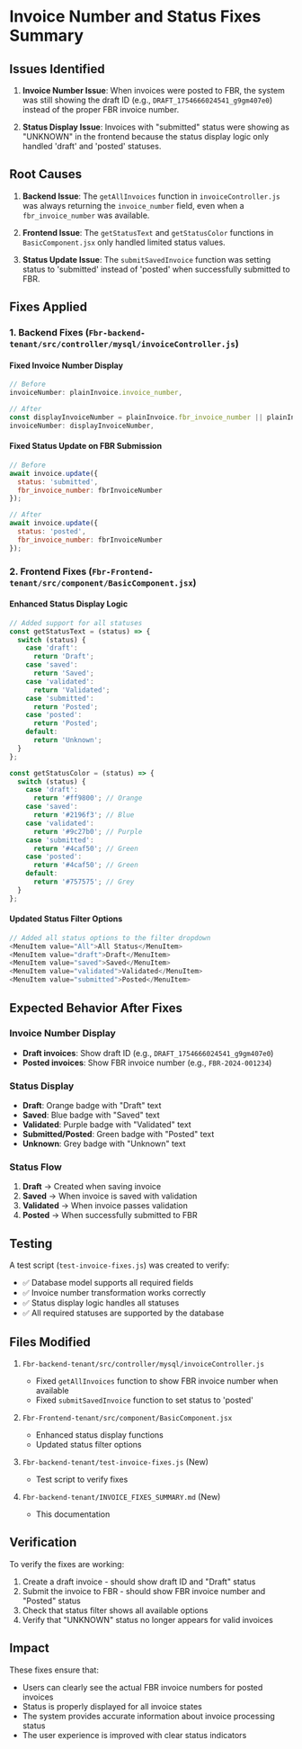 # Invoice Number and Status Fixes Summary

## Issues Identified

1. **Invoice Number Issue**: When invoices were posted to FBR, the system was still showing the draft ID (e.g., `DRAFT_1754666024541_g9gm407e0`) instead of the proper FBR invoice number.

2. **Status Display Issue**: Invoices with "submitted" status were showing as "UNKNOWN" in the frontend because the status display logic only handled 'draft' and 'posted' statuses.

## Root Causes

1. **Backend Issue**: The `getAllInvoices` function in `invoiceController.js` was always returning the `invoice_number` field, even when a `fbr_invoice_number` was available.

2. **Frontend Issue**: The `getStatusText` and `getStatusColor` functions in `BasicComponent.jsx` only handled limited status values.

3. **Status Update Issue**: The `submitSavedInvoice` function was setting status to 'submitted' instead of 'posted' when successfully submitted to FBR.

## Fixes Applied

### 1. Backend Fixes (`Fbr-backend-tenant/src/controller/mysql/invoiceController.js`)

#### Fixed Invoice Number Display
```javascript
// Before
invoiceNumber: plainInvoice.invoice_number,

// After
const displayInvoiceNumber = plainInvoice.fbr_invoice_number || plainInvoice.invoice_number;
invoiceNumber: displayInvoiceNumber,
```

#### Fixed Status Update on FBR Submission
```javascript
// Before
await invoice.update({
  status: 'submitted',
  fbr_invoice_number: fbrInvoiceNumber
});

// After
await invoice.update({
  status: 'posted',
  fbr_invoice_number: fbrInvoiceNumber
});
```

### 2. Frontend Fixes (`Fbr-Frontend-tenant/src/component/BasicComponent.jsx`)

#### Enhanced Status Display Logic
```javascript
// Added support for all statuses
const getStatusText = (status) => {
  switch (status) {
    case 'draft':
      return 'Draft';
    case 'saved':
      return 'Saved';
    case 'validated':
      return 'Validated';
    case 'submitted':
      return 'Posted';
    case 'posted':
      return 'Posted';
    default:
      return 'Unknown';
  }
};

const getStatusColor = (status) => {
  switch (status) {
    case 'draft':
      return '#ff9800'; // Orange
    case 'saved':
      return '#2196f3'; // Blue
    case 'validated':
      return '#9c27b0'; // Purple
    case 'submitted':
      return '#4caf50'; // Green
    case 'posted':
      return '#4caf50'; // Green
    default:
      return '#757575'; // Grey
  }
};
```

#### Updated Status Filter Options
```javascript
// Added all status options to the filter dropdown
<MenuItem value="All">All Status</MenuItem>
<MenuItem value="draft">Draft</MenuItem>
<MenuItem value="saved">Saved</MenuItem>
<MenuItem value="validated">Validated</MenuItem>
<MenuItem value="submitted">Posted</MenuItem>
```

## Expected Behavior After Fixes

### Invoice Number Display
- **Draft invoices**: Show draft ID (e.g., `DRAFT_1754666024541_g9gm407e0`)
- **Posted invoices**: Show FBR invoice number (e.g., `FBR-2024-001234`)

### Status Display
- **Draft**: Orange badge with "Draft" text
- **Saved**: Blue badge with "Saved" text  
- **Validated**: Purple badge with "Validated" text
- **Submitted/Posted**: Green badge with "Posted" text
- **Unknown**: Grey badge with "Unknown" text

### Status Flow
1. **Draft** → Created when saving invoice
2. **Saved** → When invoice is saved with validation
3. **Validated** → When invoice passes validation
4. **Posted** → When successfully submitted to FBR

## Testing

A test script (`test-invoice-fixes.js`) was created to verify:
- ✅ Database model supports all required fields
- ✅ Invoice number transformation works correctly
- ✅ Status display logic handles all statuses
- ✅ All required statuses are supported by the database

## Files Modified

1. `Fbr-backend-tenant/src/controller/mysql/invoiceController.js`
   - Fixed `getAllInvoices` function to show FBR invoice number when available
   - Fixed `submitSavedInvoice` function to set status to 'posted'

2. `Fbr-Frontend-tenant/src/component/BasicComponent.jsx`
   - Enhanced status display functions
   - Updated status filter options

3. `Fbr-backend-tenant/test-invoice-fixes.js` (New)
   - Test script to verify fixes

4. `Fbr-backend-tenant/INVOICE_FIXES_SUMMARY.md` (New)
   - This documentation

## Verification

To verify the fixes are working:

1. Create a draft invoice - should show draft ID and "Draft" status
2. Submit the invoice to FBR - should show FBR invoice number and "Posted" status
3. Check that status filter shows all available options
4. Verify that "UNKNOWN" status no longer appears for valid invoices

## Impact

These fixes ensure that:
- Users can clearly see the actual FBR invoice numbers for posted invoices
- Status is properly displayed for all invoice states
- The system provides accurate information about invoice processing status
- The user experience is improved with clear status indicators
